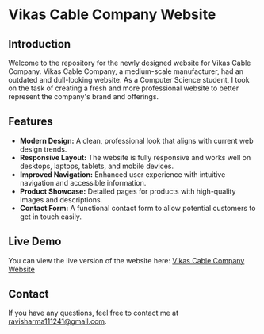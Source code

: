# Vikas Cable Company Website

## Introduction

Welcome to the repository for the newly designed website for Vikas Cable Company. Vikas Cable Company, a medium-scale manufacturer, had an outdated and dull-looking website. As a Computer Science student, I took on the task of creating a fresh and more professional website to better represent the company's brand and offerings.

## Features

- **Modern Design:** A clean, professional look that aligns with current web design trends.
- **Responsive Layout:** The website is fully responsive and works well on desktops, laptops, tablets, and mobile devices.
- **Improved Navigation:** Enhanced user experience with intuitive navigation and accessible information.
- **Product Showcase:** Detailed pages for products with high-quality images and descriptions.
- **Contact Form:** A functional contact form to allow potential customers to get in touch easily.

## Live Demo

You can view the live version of the website here: [Vikas Cable Company Website](https://githubravisharma.github.io/ViccoWebsiteProject/)

## Contact

If you have any questions, feel free to contact me at [ravisharma111241@gmail.com](mailto:ravisharma111241@gmail.com).



